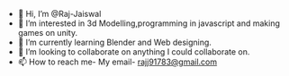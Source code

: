 - 👋 Hi, I’m @Raj-Jaiswal
- 👀 I’m interested in 3d Modelling,programming in javascript and making games on unity.
- 🌱 I’m currently learning Blender and Web designing.
- 💞️ I’m looking to collaborate on anything I could collaborate on.
- 📫 How to reach me- My email- rajj91783@gmail.com

<!---
raj-jaiswal/raj-jaiswal is a ✨ special ✨ repository because its `README.md` (this file) appears on your GitHub profile.
You can click the Preview link to take a look at your changes.
--->
